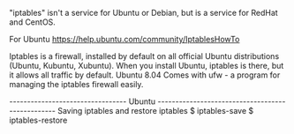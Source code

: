 "iptables" isn't a service for Ubuntu or Debian, but is a service for RedHat and CentOS.

For Ubuntu
https://help.ubuntu.com/community/IptablesHowTo

Iptables is a firewall, installed by default on all official Ubuntu distributions (Ubuntu,
Kubuntu, Xubuntu). When you install Ubuntu, iptables is there, but it allows all traffic 
by default. 
Ubuntu 8.04 Comes with ufw - a program for managing the iptables firewall easily.

--------------------------------- Ubuntu -------------------------------------------------
Saving iptables and restore iptables
$ iptables-save 
$ iptables-restore



